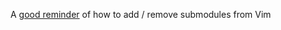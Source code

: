 A [good reminder](https://gist.github.com/NathanKleekamp/b3d29b585961de90d803e1ad3ac9f855) of how to add / remove submodules from Vim
